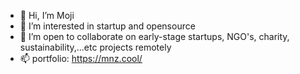 - 👋 Hi, I’m Moji 
- 👀 I’m interested in startup and opensource 
- 💞️ I’m open to collaborate on early-stage startups, NGO's, charity, sustainability,...etc projects remotely
- 📫 portfolio: https://mnz.cool/
